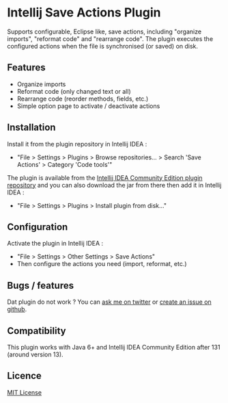 # Intellij Save Actions Plugin

Supports configurable, Eclipse like, save actions, including "organize imports", "reformat code" and "rearrange code". The plugin executes the configured actions when the file is synchronised (or saved) on disk.

## Features

- Organize imports
- Reformat code (only changed text or all)
- Rearrange code (reorder methods, fields, etc.)
- Simple option page to activate / deactivate actions

## Installation

Install it from the plugin repository in Intellij IDEA :

- "File > Settings > Plugins > Browse repositories... > Search 'Save Actions' > Category 'Code tools'"

The plugin is available from the [Intellij IDEA Community Edition plugin repository](https://plugins.jetbrains.com/plugin/7642) and you can also download the jar from there then add it in Intellij IDEA :

- "File > Settings > Plugins > Install plugin from disk..."

## Configuration

Activate the plugin in Intellij IDEA : 

- "File > Settings > Other Settings > Save Actions"
- Then configure the actions you need (import, reformat, etc.)

## Bugs / features

Dat plugin do not work ? You can [ask me on twitter](https://twitter.com/dubreuia) or [create an issue on github](https://github.com/dubreuia/intellij-plugin-save-actions/issues).

## Compatibility

This plugin works with Java 6+ and Intellij IDEA Community Edition after 131 (around version 13).

## Licence

[MIT License](LICENSE.txt)
